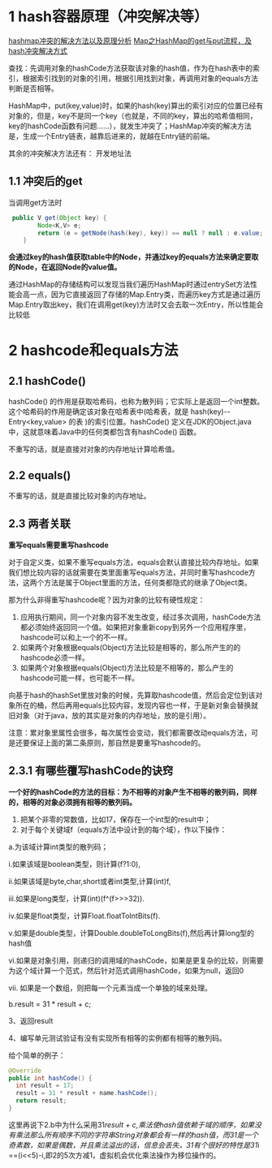 # 1 hash容器原理（冲突解决等）
[hashmap冲突的解决方法以及原理分析](https://www.cnblogs.com/peizhe123/p/5790252.html)
[Map之HashMap的get与put流程，及hash冲突解决方式](https://www.cnblogs.com/many-object/p/8909846.html)

查找：先调用对象的hashCode方法获取该对象的hash值，作为在hash表中的索引，根据索引找到的对象的引用，根据引用找到对象，再调用对象的equals方法判断是否相等。

HashMap中，put(key,value)时，如果的hash(key)算出的索引对应的位置已经有对象的，但是，key不是同一个key（也就是，不同的key，算出的哈希值相同，key的hashCode函数有问题……），就发生冲突了；HashMap冲突的解决方法是，生成一个Entry链表，越靠后进来的，就越在Entry链的前端。

其余的冲突解决方法还有：
开发地址法

## 1.1 冲突后的get
当调用get方法时
```java
 public V get(Object key) {
        Node<K,V> e;
        return (e = getNode(hash(key), key)) == null ? null : e.value;
    }
```
**会通过key的hash值获取table中的Node，并通过key的equals方法来确定要取的Node，在返回Node的value值。**

通过HashMap的存储结构可以发现当我们遍历HashMap时通过entrySet方法性能会高一点，因为它直接返回了存储的Map.Entry类，而遍历key方式是通过遍历Map.Entry取出key，我们在调用get(key)方法时又会去取一次Entry，所以性能会比较低


# 2 hashcode和equals方法
## 2.1 hashCode()
hashCode() 的作用是获取哈希码，也称为散列码；它实际上是返回一个int整数。这个哈希码的作用是确定该对象在哈希表中(哈希表，就是   hash(key)--Entry<key,value> 的表 )的索引位置。hashCode() 定义在JDK的Object.java中，这就意味着Java中的任何类都包含有hashCode() 函数。

不重写的话，就是直接对对象的内存地址计算哈希值。

## 2.2 equals()
不重写的话，就是直接比较对象的内存地址。



## 2.3 两者关联
**重写equals需要重写hashcode**

对于自定义类，如果不重写equals方法，equals会默认直接比较内存地址。如果我们想比较内容的话就需要在类里面重写equals方法，并同时重写hashcode方法，这两个方法是属于Object里面的方法，任何类都隐式的继承了Object类。

那为什么非得重写hashcode呢？因为对象的比较有硬性规定：
1. 应用执行期间，同一个对象内容不发生改变，经过多次调用，hashCode方法都必须始终返回同一个值。如果把对象重新copy到另外一个应用程序里，hashcode可以和上一个的不一样。
2. 如果两个对象根据equals(Object)方法比较是相等的，那么所产生的的hashcode必须一样。
3. 如果两个对象根据equals(Object)方法比较是不相等的，那么产生的hashcode可能一样，也可能不一样。

向基于hash的hashSet里放对象的时候，先算取hashcode值，然后会定位到该对象所在的桶，然后再用equals比较内容，发现内容也一样，于是新对象会替换就旧对象（对于java，放的其实是对象的内存地址，放的是引用）。

注意：累对象里属性会很多，每次属性会变动，我们都需要改动equals方法，可是还要保证上面的第二条原则，那自然是要重写hashcode的。

## 2.3.1 有哪些覆写hashCode的诀窍
**一个好的hashCode的方法的目标：为不相等的对象产生不相等的散列码，同样的，相等的对象必须拥有相等的散列码。**

1. 把某个非零的常数值，比如17，保存在一个int型的result中；
2. 对于每个关键域f（equals方法中设计到的每个域），作以下操作：

a.为该域计算int类型的散列码；

i.如果该域是boolean类型，则计算(f?1:0),

ii.如果该域是byte,char,short或者int类型,计算(int)f,

iii.如果是long类型，计算(int)(f^(f>>>32)).

iv.如果是float类型，计算Float.floatToIntBits(f).

v.如果是double类型，计算Double.doubleToLongBits(f),然后再计算long型的hash值

vi.如果是对象引用，则递归的调用域的hashCode，如果是更复杂的比较，则需要为这个域计算一个范式，然后针对范式调用hashCode，如果为null，返回0

vii. 如果是一个数组，则把每一个元素当成一个单独的域来处理。

b.result = 31 * result + c;

3、返回result

4、编写单元测试验证有没有实现所有相等的实例都有相等的散列码。

给个简单的例子：

```java
@Override
public int hashCode() {  
  int result = 17;  
  result = 31 * result + name.hashCode();  
  return result;
}
```
这里再说下2.b中为什么采用31*result + c,乘法使hash值依赖于域的顺序，如果没有乘法那么所有顺序不同的字符串String对象都会有一样的hash值，而31是一个奇素数，如果是偶数，并且乘法溢出的话，信息会丢失，31有个很好的特性是31*i ==(i<<5)-i,即2的5次方减1，虚拟机会优化乘法操作为移位操作的。


